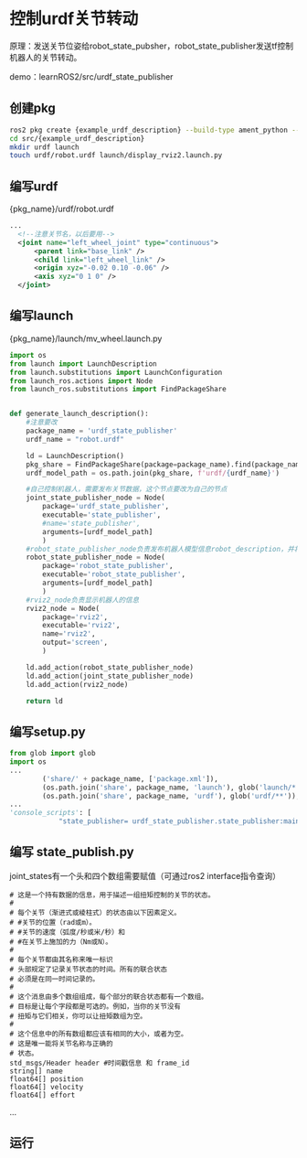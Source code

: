 # 控制urdf关节转动

原理：发送关节位姿给robot_state_pubsher，robot_state_publisher发送tf控制机器人的关节转动。

demo：learnROS2/src/urdf_state_publisher

## 创建pkg

```bash
ros2 pkg create {example_urdf_description} --build-type ament_python --destination-directory src --dependencies rclpy
cd src/{example_urdf_description}
mkdir urdf launch
touch urdf/robot.urdf launch/display_rviz2.launch.py
```

## 编写urdf

{pkg_name}/urdf/robot.urdf
```xml  
...
  <!--注意关节名，以后要用-->
  <joint name="left_wheel_joint" type="continuous">
      <parent link="base_link" />
      <child link="left_wheel_link" />
      <origin xyz="-0.02 0.10 -0.06" />
      <axis xyz="0 1 0" />
  </joint>

```

## 编写launch

{pkg_name}/launch/mv_wheel.launch.py

```python
import os
from launch import LaunchDescription
from launch.substitutions import LaunchConfiguration
from launch_ros.actions import Node
from launch_ros.substitutions import FindPackageShare


def generate_launch_description():
    #注意要改
    package_name = 'urdf_state_publisher'
    urdf_name = "robot.urdf"

    ld = LaunchDescription()
    pkg_share = FindPackageShare(package=package_name).find(package_name) 
    urdf_model_path = os.path.join(pkg_share, f'urdf/{urdf_name}')

    #自己控制机器人，需要发布关节数据，这个节点要改为自己的节点
    joint_state_publisher_node = Node(
        package='urdf_state_publisher',
        executable='state_publisher',
        #name='state_publisher',
        arguments=[urdf_model_path]
        )
    #robot_state_publisher_node负责发布机器人模型信息robot_description，并将joint_states数据转换tf信息发布
    robot_state_publisher_node = Node(
        package='robot_state_publisher',
        executable='robot_state_publisher',
        arguments=[urdf_model_path]
        )
    #rviz2_node负责显示机器人的信息
    rviz2_node = Node(
        package='rviz2',
        executable='rviz2',
        name='rviz2',
        output='screen',
        )

    ld.add_action(robot_state_publisher_node)
    ld.add_action(joint_state_publisher_node)
    ld.add_action(rviz2_node)

    return ld

```

## 编写setup.py
```python
from glob import glob
import os
...
        ('share/' + package_name, ['package.xml']),
        (os.path.join('share', package_name, 'launch'), glob('launch/*.launch.py')),
        (os.path.join('share', package_name, 'urdf'), glob('urdf/**')),
...
'console_scripts': [
            "state_publisher= urdf_state_publisher.state_publisher:main"
```

## 编写 state_publish.py

joint_states有一个头和四个数组需要赋值（可通过ros2 interface指令查询）

    # 这是一个持有数据的信息，用于描述一组扭矩控制的关节的状态。
    #
    # 每个关节（渐进式或棱柱式）的状态由以下因素定义。
    # #关节的位置（rad或m）。
    # #关节的速度（弧度/秒或米/秒）和
    # #在关节上施加的力（Nm或N）。
    #
    # 每个关节都由其名称来唯一标识
    # 头部规定了记录关节状态的时间。所有的联合状态
    # 必须是在同一时间记录的。
    #
    # 这个消息由多个数组组成，每个部分的联合状态都有一个数组。
    # 目标是让每个字段都是可选的。例如，当你的关节没有
    # 扭矩与它们相关，你可以让扭矩数组为空。
    #
    # 这个信息中的所有数组都应该有相同的大小，或者为空。
    # 这是唯一能将关节名称与正确的
    # 状态。
    std_msgs/Header header #时间戳信息 和 frame_id
    string[] name
    float64[] position
    float64[] velocity
    float64[] effort
...
## 运行